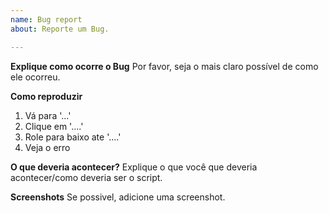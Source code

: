 ```yaml
---
name: Bug report
about: Reporte um Bug.

---
```


**Explique como ocorre o Bug**
Por favor, seja o mais claro possível de como ele ocorreu.

**Como reproduzir**
1. Vá para '...'
2. Clique em '....'
3. Role para baixo ate '....'
4. Veja o erro

**O que deveria acontecer?**
Explique o que você que deveria acontecer/como deveria ser o script.

**Screenshots**
Se possivel, adicione uma screenshot.
